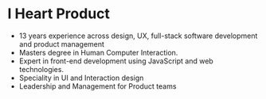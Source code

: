 # I Heart Product

* 13 years experience across design, UX, full-stack software development and product management
* Masters degree in Human Computer Interaction.
* Expert in front-end development using JavaScript and web technologies.
* Speciality in UI and Interaction design
* Leadership and Management for Product teams
